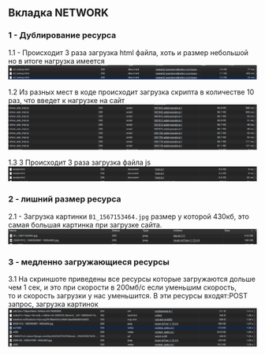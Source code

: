 <h2>Вкладка NETWORK</h2>
<h3>1 - Дублирование ресурса</h3>

1.1 - Происходит 3 раза загрузка html файла, хоть и размер небольшой но в итоге нагрузка имеется<br>
        ![alt text](../screenshots/zrt.png)<br>

1.2 Из разных мест в коде происходит загрузка скрипта в количестве 10 раз, что введет к нагрузке на сайт
        ![alt text](../screenshots/show.png)<br>

1.3 3 Происходит 3 раза загрузка файла js
        ![alt text](../screenshots/render.png)<br>

<h3>2 - лишний размер ресурса</h3>

2.1 - Загрузка картинки `B1_1567153464.jpg` размер у которой 430кб,
      это самая большая картинка при загрузке сайта. <br>
        ![alt text](../screenshots/B1_1567153464.png)


<h3>3 - медленно загружающиеся ресурсы</h3>

3.1 На скриншоте приведены все ресурсы которые загружаются дольше чем 1 сек, и это при скорости в 200мб/с если уменьшим скорость,<br>
 то и скорость загрузки у нас уменьшится. В эти ресурсы входят:POST запрос, загрузка картинок
    ![alt text](../screenshots/slow-load.png)